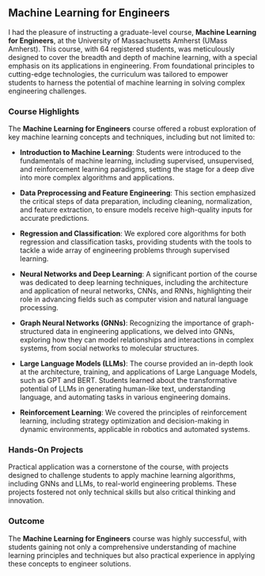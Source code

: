 ## Machine Learning for Engineers

I had the pleasure of instructing a graduate-level course, **Machine Learning for Engineers**, at the University of Massachusetts Amherst (UMass Amherst). This course, with 64 registered students, was meticulously designed to cover the breadth and depth of machine learning, with a special emphasis on its applications in engineering. From foundational principles to cutting-edge technologies, the curriculum was tailored to empower students to harness the potential of machine learning in solving complex engineering challenges.

### Course Highlights

The **Machine Learning for Engineers** course offered a robust exploration of key machine learning concepts and techniques, including but not limited to:

- **Introduction to Machine Learning**: Students were introduced to the fundamentals of machine learning, including supervised, unsupervised, and reinforcement learning paradigms, setting the stage for a deep dive into more complex algorithms and applications.

- **Data Preprocessing and Feature Engineering**: This section emphasized the critical steps of data preparation, including cleaning, normalization, and feature extraction, to ensure models receive high-quality inputs for accurate predictions.

- **Regression and Classification**: We explored core algorithms for both regression and classification tasks, providing students with the tools to tackle a wide array of engineering problems through supervised learning.

- **Neural Networks and Deep Learning**: A significant portion of the course was dedicated to deep learning techniques, including the architecture and application of neural networks, CNNs, and RNNs, highlighting their role in advancing fields such as computer vision and natural language processing.

- **Graph Neural Networks (GNNs)**: Recognizing the importance of graph-structured data in engineering applications, we delved into GNNs, exploring how they can model relationships and interactions in complex systems, from social networks to molecular structures.

- **Large Language Models (LLMs)**: The course provided an in-depth look at the architecture, training, and applications of Large Language Models, such as GPT and BERT. Students learned about the transformative potential of LLMs in generating human-like text, understanding language, and automating tasks in various engineering domains.

- **Reinforcement Learning**: We covered the principles of reinforcement learning, including strategy optimization and decision-making in dynamic environments, applicable in robotics and automated systems.

### Hands-On Projects

Practical application was a cornerstone of the course, with projects designed to challenge students to apply machine learning algorithms, including GNNs and LLMs, to real-world engineering problems. These projects fostered not only technical skills but also critical thinking and innovation.

### Outcome

The **Machine Learning for Engineers** course was highly successful, with students gaining not only a comprehensive understanding of machine learning principles and techniques but also practical experience in applying these concepts to engineer solutions.
